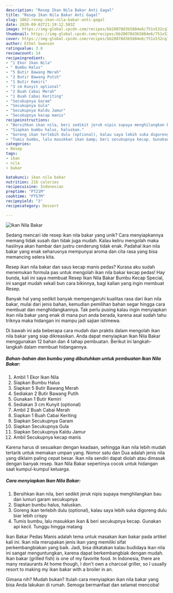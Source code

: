 ```yaml
---
description: "Resep Ikan Nila Bakar Anti Gagal"
title: "Resep Ikan Nila Bakar Anti Gagal"
slug: 1862-resep-ikan-nila-bakar-anti-gagal
date: 2020-09-02T21:19:12.503Z
image: https://img-global.cpcdn.com/recipes/bb28078d3b5884e6/751x532cq70/ikan-nila-bakar-foto-resep-utama.jpg
thumbnail: https://img-global.cpcdn.com/recipes/bb28078d3b5884e6/751x532cq70/ikan-nila-bakar-foto-resep-utama.jpg
cover: https://img-global.cpcdn.com/recipes/bb28078d3b5884e6/751x532cq70/ikan-nila-bakar-foto-resep-utama.jpg
author: Ethel Swanson
ratingvalue: 3.8
reviewcount: 14
recipeingredient:
- "1 Ekor Ikan Nila"
- " Bumbu Halus"
- "5 Butir Bawang Merah"
- "2 Butir Bawang Putih"
- "1 Butir Kemiri"
- "3 cm Kunyit optional"
- "2 Buah Cabai Merah"
- "1 Buah Cabai Keriting"
- "Secukupnya Garam"
- "Secukupnya Gula"
- "Secukupnya Kaldu Jamur"
- "Secukupnya kecap manis"
recipeinstructions:
- "Bersihkan ikan nila, beri sedikit jeruk nipis supaya menghilangkan bau dan lumuri garam secukupnya"
- "Siapkan bumbu halus, haluskan."
- "Goreng ikan terlebih dulu (optional), kalau saya lebih suka digoreng dulu biar lebih crispy"
- "Tumis bumbu, lalu masukkan ikan &amp; beri secukupnya kecap. Gunakan api kecil. Tunggu hingga matang"
categories:
- Resep
tags:
- ikan
- nila
- bakar

katakunci: ikan nila bakar 
nutrition: 216 calories
recipecuisine: Indonesian
preptime: "PT21M"
cooktime: "PT57M"
recipeyield: "3"
recipecategory: Dessert

---
```



![Ikan Nila Bakar](https://img-global.cpcdn.com/recipes/bb28078d3b5884e6/751x532cq70/ikan-nila-bakar-foto-resep-utama.jpg)

Sedang mencari ide resep ikan nila bakar yang unik? Cara menyiapkannya memang tidak susah dan tidak juga mudah. Kalau keliru mengolah maka hasilnya akan hambar dan justru cenderung tidak enak. Padahal ikan nila bakar yang enak seharusnya mempunyai aroma dan cita rasa yang bisa memancing selera kita.

Resep ikan nila bakar dan saus kecap manis pedas? Kurasa aku sudah menemukan formula pas untuk mengolah ikan nila bakar kecap pedas! Hay bunda, kali ini saya membuat Resep Ikan Nila Bakar Bumbu Kecap Special, ini sangat mudah sekali bun cara bikinnya, bagi kalian yang ingin membuat Resep.

Banyak hal yang sedikit banyak mempengaruhi kualitas rasa dari ikan nila bakar, mulai dari jenis bahan, kemudian pemilihan bahan segar hingga cara membuat dan menghidangkannya. Tak perlu pusing kalau ingin menyiapkan ikan nila bakar yang enak di mana pun anda berada, karena asal sudah tahu triknya maka hidangan ini mampu jadi sajian istimewa.


Di bawah ini ada beberapa cara mudah dan praktis dalam mengolah ikan nila bakar yang siap dikreasikan. Anda dapat menyiapkan Ikan Nila Bakar menggunakan 12 bahan dan 4 tahap pembuatan. Berikut ini langkah-langkah dalam membuat hidangannya.

<!--inarticleads1-->

##### Bahan-bahan dan bumbu yang dibutuhkan untuk pembuatan Ikan Nila Bakar:

1. Ambil 1 Ekor Ikan Nila
1. Siapkan  Bumbu Halus
1. Siapkan 5 Butir Bawang Merah
1. Sediakan 2 Butir Bawang Putih
1. Gunakan 1 Butir Kemiri
1. Sediakan 3 cm Kunyit (optional)
1. Ambil 2 Buah Cabai Merah
1. Siapkan 1 Buah Cabai Keriting
1. Siapkan Secukupnya Garam
1. Siapkan Secukupnya Gula
1. Siapkan Secukupnya Kaldu Jamur
1. Ambil Secukupnya kecap manis


Karena harus di sesuaikan dengan keadaan, sehingga ikan nila lebih mudah tertarik untuk memakan umpan yang. Nomor satu dan Dua adalah jenis nila yang diklaim paling cepat besar. Ikan nila sendiri dapat diolah atau dimasak dengan banyak resep. Ikan Nila Bakar sepertinya cocok untuk hidangan saat kumpul-kumpul keluarga. 

<!--inarticleads2-->

##### Cara menyiapkan Ikan Nila Bakar:

1. Bersihkan ikan nila, beri sedikit jeruk nipis supaya menghilangkan bau dan lumuri garam secukupnya
1. Siapkan bumbu halus, haluskan.
1. Goreng ikan terlebih dulu (optional), kalau saya lebih suka digoreng dulu biar lebih crispy
1. Tumis bumbu, lalu masukkan ikan &amp; beri secukupnya kecap. Gunakan api kecil. Tunggu hingga matang


Ikan Bakar Pedas Manis adalah tema untuk masakan ikan bakar pada artikel kali ini. Ikan nila merupakan jenis ikan yang memiliki sifat perkembangbiakan yang baik. Jadi, bisa dikatakan kalau budidaya ikan nila ini sangat menguntungkan, karena dapat berkembangbiak dengan mudah. Ikan bakar (grilled fish) is one of my favorite food. In Indonesia, there are many restaurants At home though, I don&#39;t own a charcoal griller, so I usually resort to making my ikan bakar with a broiler in an. 

Gimana nih? Mudah bukan? Itulah cara menyiapkan ikan nila bakar yang bisa Anda lakukan di rumah. Semoga bermanfaat dan selamat mencoba!
